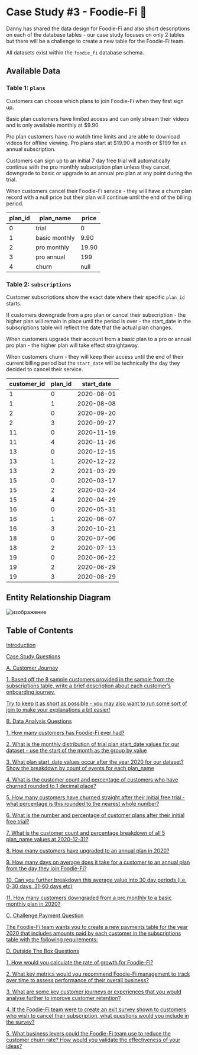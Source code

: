 # Case Study #3 - Foodie-Fi :avocado:

Danny has shared the data design for Foodie-Fi and also short descriptions on each of the database tables - our case study focuses on only 2 tables but there will be a challenge to create a new table for the Foodie-Fi team.

All datasets exist within the `foodie_fi` database schema.

## Available Data

### Table 1: `plans`

Customers can choose which plans to join Foodie-Fi when they first sign up.

Basic plan customers have limited access and can only stream their videos and is only available monthly at $9.90

Pro plan customers have no watch time limits and are able to download videos for offline viewing. Pro plans start at $19.90 a month or $199 for an annual subscription.

Customers can sign up to an initial 7 day free trial will automatically continue with the pro monthly subscription plan unless they cancel, downgrade to basic or upgrade to an annual pro plan at any point during the trial.

When customers cancel their Foodie-Fi service - they will have a churn plan record with a null price but their plan will continue until the end of the billing period.

| plan_id | plan_name     | price |
|---------|---------------|-------|
| 0       | trial         | 0     |
| 1       | basic monthly | 9.90  |
| 2       | pro monthly   | 19.90 |
| 3       | pro annual    | 199   |
| 4       | churn         | null  |

### Table 2: `subscriptions`

Customer subscriptions show the exact date where their specific `plan_id` starts.

If customers downgrade from a pro plan or cancel their subscription - the higher plan will remain in place until the period is over - the start_date in the subscriptions table will reflect the date that the actual plan changes.

When customers upgrade their account from a basic plan to a pro or annual pro plan - the higher plan will take effect straightaway.

When customers churn - they will keep their access until the end of their current billing period but the `start_date` will be technically the day they decided to cancel their service.

| customer_id | plan_id | start_date |
|-------------|---------|------------|
| 1           | 0       | 2020-08-01 |
| 1           | 1       | 2020-08-08 |
| 2           | 0       | 2020-09-20 |
| 2           | 3       | 2020-09-27 |
| 11          | 0       | 2020-11-19 |
| 11          | 4       | 2020-11-26 |
| 13          | 0       | 2020-12-15 |
| 13          | 1       | 2020-12-22 |
| 13          | 2       | 2021-03-29 |
| 15          | 0       | 2020-03-17 |
| 15          | 2       | 2020-03-24 |
| 15          | 4       | 2020-04-29 |
| 16          | 0       | 2020-05-31 |
| 16          | 1       | 2020-06-07 |
| 16          | 3       | 2020-10-21 |
| 18          | 0       | 2020-07-06 |
| 18          | 2       | 2020-07-13 |
| 19          | 0       | 2020-06-22 |
| 19          | 2       | 2020-06-29 |
| 19          | 3       | 2020-08-29 |

## Entity Relationship Diagram

![изображение](https://user-images.githubusercontent.com/98699089/156618670-0540e629-2726-497f-b54f-f882df7a72c5.png)

## Table of Contents

[Introduction](https://github.com/muryulia/8-Week-SQL-Challenge/blob/main/Case%20Study%20%233%20-%20Foodie-Fi/Solution.md/#introduction)

[Case Study Questions](https://github.com/muryulia/8-Week-SQL-Challenge/blob/main/Case%20Study%20%233%20-%20Foodie-Fi/Solution.md/#case-study-questions)

[A. Customer Journey](https://github.com/muryulia/8-Week-SQL-Challenge/blob/main/Case%20Study%20%233%20-%20Foodie-Fi/Solution.md/#a-customer-journey)

[1. Based off the 8 sample customers provided in the sample from the subscriptions table, write a brief description about each customer’s onboarding journey.](https://github.com/muryulia/8-Week-SQL-Challenge/blob/main/Case%20Study%20%233%20-%20Foodie-Fi/Solution.md/#1-based-off-the-8-sample-customers-provided-in-the-sample-from-the-subscriptions-table-write-a-brief-description-about-each-customers-onboarding-journey)

[Try to keep it as short as possible - you may also want to run some sort of join to make your explanations a bit easier!](https://github.com/muryulia/8-Week-SQL-Challenge/blob/main/Case%20Study%20%233%20-%20Foodie-Fi/Solution.md/#try-to-keep-it-as-short-as-possible---you-may-also-want-to-run-some-sort-of-join-to-make-your-explanations-a-bit-easier)

[B. Data Analysis Questions](https://github.com/muryulia/8-Week-SQL-Challenge/blob/main/Case%20Study%20%233%20-%20Foodie-Fi/Solution.md/#b-data-analysis-questions)

[1. How many customers has Foodie-Fi ever had?](https://github.com/muryulia/8-Week-SQL-Challenge/blob/main/Case%20Study%20%233%20-%20Foodie-Fi/Solution.md/#1-how-many-customers-has-foodie-fi-ever-had)

[2. What is the monthly distribution of trial plan start_date values for our dataset - use the start of the month as the group by value](https://github.com/muryulia/8-Week-SQL-Challenge/blob/main/Case%20Study%20%233%20-%20Foodie-Fi/Solution.md/#2-what-is-the-monthly-distribution-of-trial-plan-start_date-values-for-our-dataset---use-the-start-of-the-month-as-the-group-by-value)

[3. What plan start_date values occur after the year 2020 for our dataset? Show the breakdown by count of events for each plan_name](https://github.com/muryulia/8-Week-SQL-Challenge/blob/main/Case%20Study%20%233%20-%20Foodie-Fi/Solution.md/#3-what-plan-start_date-values-occur-after-the-year-2020-for-our-dataset-show-the-breakdown-by-count-of-events-for-each-plan_name)

[4. What is the customer count and percentage of customers who have churned rounded to 1 decimal place?](https://github.com/muryulia/8-Week-SQL-Challenge/blob/main/Case%20Study%20%233%20-%20Foodie-Fi/Solution.md/#4-what-is-the-customer-count-and-percentage-of-customers-who-have-churned-rounded-to-1-decimal-place)

[5. How many customers have churned straight after their initial free trial - what percentage is this rounded to the nearest whole number?](https://github.com/muryulia/8-Week-SQL-Challenge/blob/main/Case%20Study%20%233%20-%20Foodie-Fi/Solution.md/#5-how-many-customers-have-churned-straight-after-their-initial-free-trial---what-percentage-is-this-rounded-to-the-nearest-whole-number)

[6. What is the number and percentage of customer plans after their initial free trial?](https://github.com/muryulia/8-Week-SQL-Challenge/blob/main/Case%20Study%20%233%20-%20Foodie-Fi/Solution.md/#6-what-is-the-number-and-percentage-of-customer-plans-after-their-initial-free-trial)

[7. What is the customer count and percentage breakdown of all 5 plan_name values at 2020-12-31?](https://github.com/muryulia/8-Week-SQL-Challenge/blob/main/Case%20Study%20%233%20-%20Foodie-Fi/Solution.md/#7-what-is-the-customer-count-and-percentage-breakdown-of-all-5-plan_name-values-at-2020-12-31)

[8. How many customers have upgraded to an annual plan in 2020?](https://github.com/muryulia/8-Week-SQL-Challenge/blob/main/Case%20Study%20%233%20-%20Foodie-Fi/Solution.md/#8-how-many-customers-have-upgraded-to-an-annual-plan-in-2020)

[9. How many days on average does it take for a customer to an annual plan from the day they join Foodie-Fi?](https://github.com/muryulia/8-Week-SQL-Challenge/blob/main/Case%20Study%20%233%20-%20Foodie-Fi/Solution.md/#9-how-many-days-on-average-does-it-take-for-a-customer-to-an-annual-plan-from-the-day-they-join-foodie-fi)

[10. Can you further breakdown this average value into 30 day periods (i.e. 0-30 days, 31-60 days etc)](https://github.com/muryulia/8-Week-SQL-Challenge/blob/main/Case%20Study%20%233%20-%20Foodie-Fi/Solution.md/#10-can-you-further-breakdown-this-average-value-into-30-day-periods-ie-0-30-days-31-60-days-etc)

[11. How many customers downgraded from a pro monthly to a basic monthly plan in 2020?](https://github.com/muryulia/8-Week-SQL-Challenge/blob/main/Case%20Study%20%233%20-%20Foodie-Fi/Solution.md/#11-how-many-customers-downgraded-from-a-pro-monthly-to-a-basic-monthly-plan-in-2020)

[C. Challenge Payment Question](https://github.com/muryulia/8-Week-SQL-Challenge/blob/main/Case%20Study%20%233%20-%20Foodie-Fi/Solution.md/#c-challenge-payment-question)

[The Foodie-Fi team wants you to create a new payments table for the year 2020 that includes amounts paid by each customer in the subscriptions table with the following requirements:](https://github.com/muryulia/8-Week-SQL-Challenge/blob/main/Case%20Study%20%233%20-%20Foodie-Fi/Solution.md/#the-foodie-fi-team-wants-you-to-create-a-new-payments-table-for-the-year-2020-that-includes-amounts-paid-by-each-customer-in-the-subscriptions-table-with-the-following-requirements)

[D. Outside The Box Questions](https://github.com/muryulia/8-Week-SQL-Challenge/blob/main/Case%20Study%20%233%20-%20Foodie-Fi/Solution.md/#d-outside-the-box-questions)

[1. How would you calculate the rate of growth for Foodie-Fi?](https://github.com/muryulia/8-Week-SQL-Challenge/blob/main/Case%20Study%20%233%20-%20Foodie-Fi/Solution.md/#1-how-would-you-calculate-the-rate-of-growth-for-foodie-fi)

[2. What key metrics would you recommend Foodie-Fi management to track over time to assess performance of their overall business?](https://github.com/muryulia/8-Week-SQL-Challenge/blob/main/Case%20Study%20%233%20-%20Foodie-Fi/Solution.md/#2-what-key-metrics-would-you-recommend-foodie-fi-management-to-track-over-time-to-assess-performance-of-their-overall-business)

[3. What are some key customer journeys or experiences that you would analyse further to improve customer retention?](https://github.com/muryulia/8-Week-SQL-Challenge/blob/main/Case%20Study%20%233%20-%20Foodie-Fi/Solution.md/#3-what-are-some-key-customer-journeys-or-experiences-that-you-would-analyse-further-to-improve-customer-retention)

[4. If the Foodie-Fi team were to create an exit survey shown to customers who wish to cancel their subscription, what questions would you include in the survey?](https://github.com/muryulia/8-Week-SQL-Challenge/blob/main/Case%20Study%20%233%20-%20Foodie-Fi/Solution.md/#4-if-the-foodie-fi-team-were-to-create-an-exit-survey-shown-to-customers-who-wish-to-cancel-their-subscription-what-questions-would-you-include-in-the-survey)

[5. What business levers could the Foodie-Fi team use to reduce the customer churn rate? How would you validate the effectiveness of your ideas?](https://github.com/muryulia/8-Week-SQL-Challenge/blob/main/Case%20Study%20%233%20-%20Foodie-Fi/Solution.md/#5-what-business-levers-could-the-foodie-fi-team-use-to-reduce-the-customer-churn-rate-how-would-you-validate-the-effectiveness-of-your-ideas)
